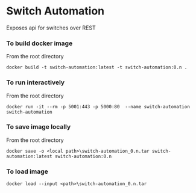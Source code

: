 # Switch Automation
Exposes api for switches over REST

### To build docker image
From the root directory
```
docker build -t switch-automation:latest -t switch-automation:0.n .
```

### To run interactively
From the root directory
```
docker run -it --rm -p 5001:443 -p 5000:80  --name switch-automation switch-automation
```

### To save image locally
From the root directory
```
docker save -o <local path>\switch-automation_0.n.tar switch-automation:latest switch-automation:0.n
```

### To load image
```
docker load --input <path>\switch-automation_0.n.tar
```
